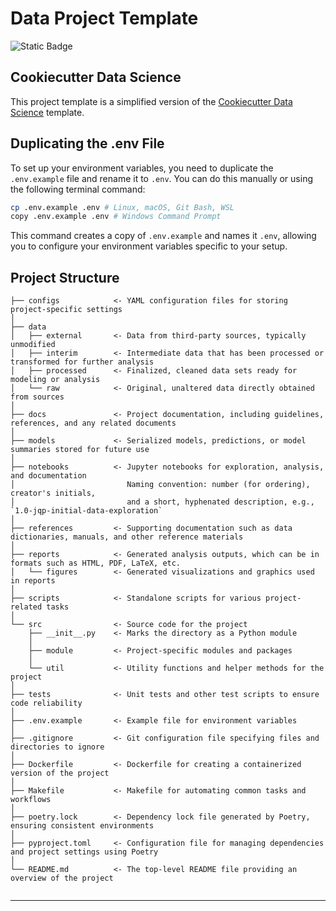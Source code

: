 # Data Project Template

![Static Badge](https://img.shields.io/badge/Project%20Template-python-yellow?style=plastic)


## Cookiecutter Data Science
This project template is a simplified version of the [Cookiecutter Data Science](https://cookiecutter-data-science.drivendata.org) template.


## Duplicating the .env File
To set up your environment variables, you need to duplicate the `.env.example` file and rename it to `.env`. You can do this manually or using the following terminal command:

```bash
cp .env.example .env # Linux, macOS, Git Bash, WSL
copy .env.example .env # Windows Command Prompt
```

This command creates a copy of `.env.example` and names it `.env`, allowing you to configure your environment variables specific to your setup.


## Project Structure

```
├── configs            <- YAML configuration files for storing project-specific settings
│
├── data
│   ├── external       <- Data from third-party sources, typically unmodified
│   ├── interim        <- Intermediate data that has been processed or transformed for further analysis
│   ├── processed      <- Finalized, cleaned data sets ready for modeling or analysis
│   └── raw            <- Original, unaltered data directly obtained from sources
│
├── docs               <- Project documentation, including guidelines, references, and any related documents
│
├── models             <- Serialized models, predictions, or model summaries stored for future use
│
├── notebooks          <- Jupyter notebooks for exploration, analysis, and documentation
│                         Naming convention: number (for ordering), creator's initials,
│                         and a short, hyphenated description, e.g., `1.0-jqp-initial-data-exploration`
│
├── references         <- Supporting documentation such as data dictionaries, manuals, and other reference materials
│
├── reports            <- Generated analysis outputs, which can be in formats such as HTML, PDF, LaTeX, etc.
│   └── figures        <- Generated visualizations and graphics used in reports
│
├── scripts            <- Standalone scripts for various project-related tasks
│
└── src                <- Source code for the project
    ├── __init__.py    <- Marks the directory as a Python module
    │
    ├── module         <- Project-specific modules and packages       
    │
    └── util           <- Utility functions and helper methods for the project     
│
├── tests              <- Unit tests and other test scripts to ensure code reliability
│
├── .env.example       <- Example file for environment variables
│
├── .gitignore         <- Git configuration file specifying files and directories to ignore
│
├── Dockerfile         <- Dockerfile for creating a containerized version of the project
│
├── Makefile           <- Makefile for automating common tasks and workflows
│
├── poetry.lock        <- Dependency lock file generated by Poetry, ensuring consistent environments
│
├── pyproject.toml     <- Configuration file for managing dependencies and project settings using Poetry
│
└── README.md          <- The top-level README file providing an overview of the project


```

--------